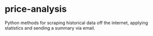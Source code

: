 # price-analysis
Python methods for scraping historical data off the internet, applying statistics and sending a summary via email.
